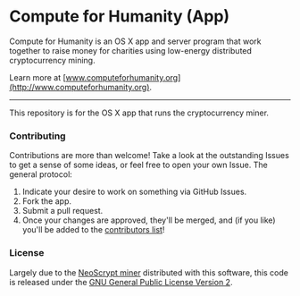 # Compute for Humanity (App)

Compute for Humanity is an OS X app and server program that work together to
raise money for charities using low-energy distributed cryptocurrency mining.

Learn more at [www.computeforhumanity.org](http://www.computeforhumanity.org).

----

This repository is for the OS X app that runs the cryptocurrency miner.

### Contributing

Contributions are more than welcome! Take a look at the outstanding Issues to get a sense of some ideas, or feel free to open your own Issue. The general protocol:

1. Indicate your desire to work on something via GitHub Issues.
2. Fork the app.
3. Submit a pull request.
4. Once your changes are approved, they'll be merged, and (if you like) you'll be added to the [contributors list](https://github.com/ComputeForHumanity/compute-for-humanity-app/blob/master/CONTRIBUTORS.md)!

### License

Largely due to the [NeoScrypt miner](https://github.com/ghostlander/cpuminer-neoscrypt) distributed with this software, this code is released under the [GNU General Public License Version 2](https://github.com/ComputeForHumanity/compute-for-humanity-app/blob/master/LICENSE.txt).
